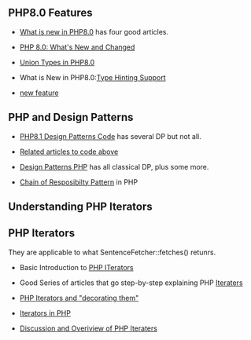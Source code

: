 ## PHP8.0 Features

- [What is new in PHP8.0](https://blog.nette.org/en/php-8-0-what-s-new-1-4) has four good articles.

- [PHP 8.0: What's New and Changed](https://php.watch/versions/8.0)

- [Union Types in PHP8.0](https://php.watch/versions/8.0/union-types)

- What is New in PHP8.0:[Type Hinting Support](https://www.phpclasses.org/blog/post/1047-php-8-type-hinting.html#th_what_is)

- [new feature](https://www.cloudways.com/blog/php-8/#nullsafe)


## PHP and Design Patterns

- [PHP8.1 Design Patterns Code](https://github.com/gabrielanhaia/php-design-patterns) has several DP but not all.

- [Related articles to code above](https://medium.com/@anhaia.gabriel)

- [Design Patterns PHP](https://designpatternsphp.readthedocs.io/en/latest/README.html) has all classical DP, plus some more.

- [Chain of Resposibilty Pattern](https://orangesoft.co/blog/chain-of-responsibility-design-pattern-in-php) in PHP

## Understanding PHP Iterators 

## PHP Iterators

They are applicable to what SentenceFetcher::fetches() retunrs.

- Basic Introduction to [PHP ITerators](https://www.w3schools.com/php/php_iterables.asp)

- Good Series of articles that go step-by-step explaining PHP [Iteraters](https://webmobtuts.com/?s=PHP+Iterators+Part+2)

- [PHP Iterators and "decorating them"](http://piotrpasich.com/spl-iterators-against-the-performance/)

- [Iterators in PHP](https://www.sitepoint.com/using-spl-iterators-1/)

- [Discussion and Overiview of PHP Iteraters](https://startutorial.com/view/modern-php-developer-iterator)
